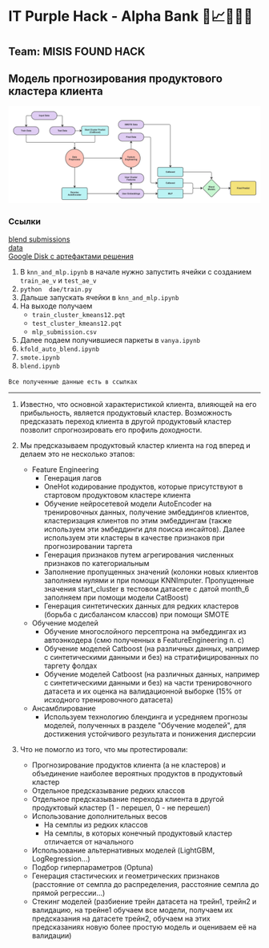 # IT Purple Hack - Alpha Bank 🏦📈🙋🏻‍♂️
## Team: MISIS FOUND HACK
## Модель прогнозирования продуктового кластера клиента

![](assets/arch.jpeg)

### Ссылки
[blend submissions](https://drive.google.com/drive/folders/1VvkqH99kXWkUAxdBELfCksp8SyzMfHVC)  
[data](https://drive.google.com/drive/u/0/folders/1yK1Q_FYScMvICZnF-ji1QdeLOvQdzkf8)  
[Google Disk с артефактами решения](https://drive.google.com/drive/folders/1bAnDJcrDp16jwHP7CU-HLBqzCqOZZAOL)  

1) В ```knn_and_mlp.ipynb``` в начале нужно запустить ячейки с созданием ```train_ae_v``` и ```test_ae_v```
2) ```python  dae/train.py```
3) Дальше запускать ячейки в ```knn_and_mlp.ipynb```
4) На выходе получаем 
    - ```train_cluster_kmeans12.pqt```
    - ```test_cluster_kmeans12.pqt```
    - ```mlp_submission.csv```
5) Далее подаем получившиеся паркеты в ```vanya.ipynb```
6) ```kfold_auto_blend.ipynb```
7) ```smote.ipynb```
8) ```blend.ipynb```  
   
```Все полученные данные есть в ссылках```

------------------------------------------------------------------------------------------------------------------------------------------------------------------------------------------------

1. Известно, что основной характеристикой клиента, влияющей
на его прибыльность, является продуктовый кластер. Возможность предсказать переход клиента в другой продуктовый кластер позволит спрогнозировать его профиль доходности.

2. Мы предсказываем продуктовый кластер клиента на год вперед и делаем это не несколько этапов:
    * Feature Engineering
      - Генерация лагов
      - OneHot кодирование продуктов, которые присутствуют в стартовом продуктовом кластере клиента
      - Обучение нейросетевой модели AutoEncoder на тренировочных данных, получение эмбеддингов клиентов, кластеризация клиентов по этим эмбеддингам (также используем эти эмбеддинги для поиска инсайтов). Далее используем эти кластеры в качестве признаков при прогнозировании таргета
      - Генерация признаков путем агрегирования численных признаков по категориальным
      - Заполнение пропущенных значений (колонки новых клиентов заполняем нулями и при помощи KNNImputer. Пропущенные значения start_cluster в тестовом датасете с датой month_6 заполняем при помощи модели CatBoost)
      - Генерация синтетических данных для редких кластеров (борьба с дисбалансом классов) при помощи SMOTE
    * Обучение моделей
        - Обучение многослойного персептрона на эмбеддингах из автоэнкодера (смю полученных в FeatureEngineering п. с)
        - Обучение моделей Catboost (на различных данных, например с синтетическими данными и без) на стратифицированных по таргету фолдах
        - Обучение моделей Catboost (на различных данных, например с синтетическими данными и без) на части тренировочного датасета и их оценка на валидационной выборке (15% от исходного тренировочного датасета)
    * Ансамблирование
        - Используем технологию блендинга и усредняем прогнозы моделей, полученных в разделе "Обучение моделей", для достижения устойчивого результата и понижения дисперсии

3. Что не помогло из того, что мы протестировали:
    - Прогнозирование продуктов клиента (а не кластеров) и объединение наиболее вероятных продуктов в продуктовый кластер
    - Отдельное предсказывание редких классов
    - Отдельное предсказывание перехода клиента в другой продуктовый кластер (1 - перешел, 0 - не перешел)
    - Использование дополнительных весов
        - На семплы из редких классов
        - На семплы, в которых конечный продуктовый кластер отличается от начального
    - Использование альтернативных моделей (LightGBM, LogRegression...)
    - Подбор гиперпараметров (Optuna)
    - Генерация стастических и геометрических признаков (расстояние от семпла до распределения, расстояние семпла до прямой регрессии...)
    - Стекинг моделей (разбиение трейн датасета на трейн1, трейн2 и валидацию, на трейне1 обучаем все модели, получаем их предсказания на датасете трейн2, обучаем на этих предсказаниях новую более простую модель и оцениваем её на валидации)
